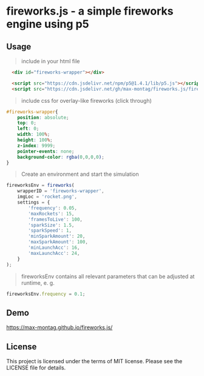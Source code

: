 # fireworks.js - a simple fireworks engine using p5

## Usage

> include in your html file

```html
  <div id="fireworks-wrapper"></div>

  <script src="https://cdn.jsdelivr.net/npm/p5@1.4.1/lib/p5.js"></script>
  <script src="https://cdn.jsdelivr.net/gh/max-montag/fireworks.js/fireworks.min.js"></script>
```

> include css for overlay-like fireworks (click through)
```css
#fireworks-wrapper{
    position: absolute;
    top: 0;
    left: 0;
    width: 100%;
    height: 100%;
    z-index: 9999;
    pointer-events: none;
    background-color: rgba(0,0,0,0);
}
```

> Create an environment and start the simulation

```js
fireworksEnv = fireworks(
    wrapperID = 'fireworks-wrapper', 
    imgLoc = 'rocket.png',
    settings = {
        'frequency': 0.05,
        'maxRockets': 15,
        'framesToLive': 100,
        'sparkSize': 1.5,
        'sparkSpeed': 1,
        'minSparkAmount': 20,
        'maxSparkAmount': 100,
        'minLaunchAcc': 16,
        'maxLaunchAcc': 24,
    }
);
```

> fireworksEnv contains all relevant parameters that can be adjusted at runtime, e. g.

```js
fireworksEnv.frequency = 0.1;
```

## Demo

https://max-montag.github.io/fireworks.js/


## License

This project is licensed under the terms of MIT license. Please see the LICENSE file for details.
